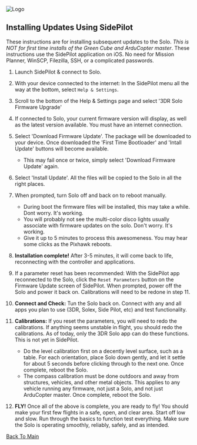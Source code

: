 ![Logo](https://github.com/ArduPilot/SoloScripts/blob/master/Misc/APSidePilot.jpg)

Installing Updates Using SidePilot
-----------------------------------------------
These instructions are for installing subsequent updates to the Solo. _This is NOT for first time installs of the Green Cube and ArduCopter master_. These instructions use the SidePilot application on iOS.  No need for Mission Planner, WinSCP, Filezilla, SSH, or a complicated passwords.

1. Launch SidePilot & connect to Solo.

2. With your device connected to the internet: In the SidePilot menu all the way at the bottom, select `Help & Settings`.

3. Scroll to the bottom of the Help & Settings page and select '3DR Solo Firmware Upgrade'

4. If connected to Solo, your current firmware version will display, as well as the latest version available. You must have an internet connection.

5. Select 'Download Firmware Update'. The package will be downloaded to your device. Once downloaded the 'First Time Bootloader' and 'Intall Update' buttons will become available.
    * This may fail once or twice, simply select 'Download Firmware Update' again.

6. Select 'Install Update'. All the files will be copied to the Solo in all the right places.

7. When prompted, turn Solo off and back on to reboot manually.
    * During boot the firmware files will be installed, this may take a while. Dont worry. It's working.
    * You will probably not see the multi-color disco lights usually associate with firmware updates on the solo. Don't worry. It's working.
    * Give it up to 5 minutes to process this awesomeness. You may hear some clicks as the Pixhawk reboots.
    
8. **Installation complete!** After 3-5 minutes, it will come back to life, reconnecting with the controller and applications. 

9. If a parameter reset has been recommended: With the SidePilot app reconnected to the Solo, click the `Reset Parameters` button on the Firmware Update screen of SidePilot.  When prompted, power off the Solo and power it back on. Calibrations will need to be redone in step 11.

10. **Connect and Check:** Tun the Solo back on. Connect with any and all apps you plan to use (3DR, Solex, Side Pilot, etc) and test functionality. 

11. **Calibrations:** If you reset the parameters, you will need to redo the calibrations. If anything seems unstable in flight, you should redo the calibrations. As of today, only the 3DR Solo app can do these functions. This is not yet in SidePilot.
    * Do the level calibration first on a decently level surface, such as a table. For each orientation, place Solo down gently, and let it settle for about 5 seconds before clicking through to the next one. Once complete, reboot the Solo.
    * The compass calibration must be done outdoors and away from structures, vehicles, and other metal objects. This applies to any vehicle running any firmware, not just a Solo, and not just ArduCopter master. Once complete, reboot the Solo.

12. **FLY!** Once all of the above is complete, you are ready to fly! You should make your first few flights in a safe, open, and clear area. Start off low and slow. Run through the basics to function test everything.  Make sure the Solo is operating smoothly, reliably, safely, and as intended.

[Back To Main](../master/README.md)
